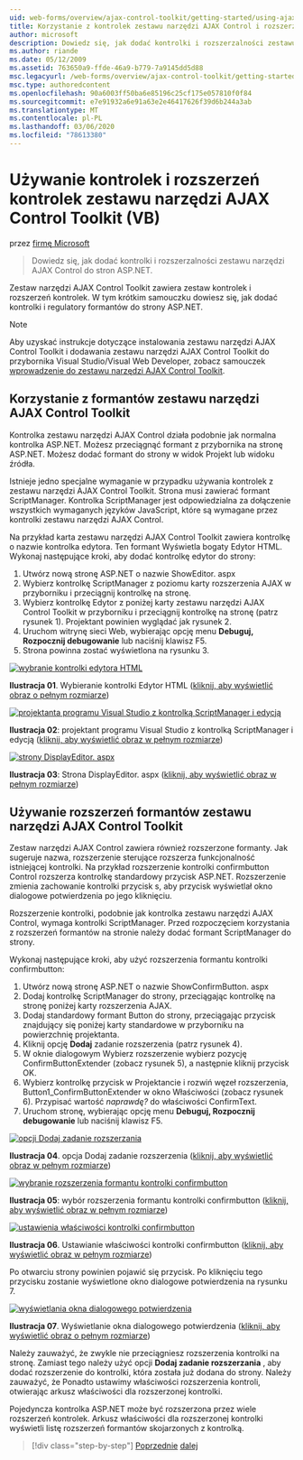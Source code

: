 ```yaml
---
uid: web-forms/overview/ajax-control-toolkit/getting-started/using-ajax-control-toolkit-controls-and-control-extenders-vb
title: Korzystanie z kontrolek zestawu narzędzi AJAX Control i rozszerzeń formantów (VB) | Microsoft Docs
author: microsoft
description: Dowiedz się, jak dodać kontrolki i rozszerzalności zestawu narzędzi AJAX Control do stron ASP.NET.
ms.author: riande
ms.date: 05/12/2009
ms.assetid: 763650a9-ffde-46a9-b779-7a9145dd5d88
msc.legacyurl: /web-forms/overview/ajax-control-toolkit/getting-started/using-ajax-control-toolkit-controls-and-control-extenders-vb
msc.type: authoredcontent
ms.openlocfilehash: 90a6003ff50ba6e85196c25cf175e057810f0f84
ms.sourcegitcommit: e7e91932a6e91a63e2e46417626f39d6b244a3ab
ms.translationtype: MT
ms.contentlocale: pl-PL
ms.lasthandoff: 03/06/2020
ms.locfileid: "78613380"
---
```

# <a name="using-ajax-control-toolkit-controls-and-control-extenders-vb"></a>Używanie kontrolek i rozszerzeń kontrolek zestawu narzędzi AJAX Control Toolkit (VB)

przez [firmę Microsoft](https://github.com/microsoft)

> Dowiedz się, jak dodać kontrolki i rozszerzalności zestawu narzędzi AJAX Control do stron ASP.NET.

Zestaw narzędzi AJAX Control Toolkit zawiera zestaw kontrolek i rozszerzeń kontrolek. W tym krótkim samouczku dowiesz się, jak dodać kontrolki i regulatory formantów do strony ASP.NET.

> [!NOTE] 
> 
> Aby uzyskać instrukcje dotyczące instalowania zestawu narzędzi AJAX Control Toolkit i dodawania zestawu narzędzi AJAX Control Toolkit do przybornika Visual Studio/Visual Web Developer, zobacz samouczek [wprowadzenie do zestawu narzędzi AJAX Control Toolkit](get-started-with-the-ajax-control-toolkit-vb.md).

## <a name="using-ajax-control-toolkit-controls"></a>Korzystanie z formantów zestawu narzędzi AJAX Control Toolkit

Kontrolka zestawu narzędzi AJAX Control działa podobnie jak normalna kontrolka ASP.NET. Możesz przeciągnąć formant z przybornika na stronę ASP.NET. Możesz dodać formant do strony w widok Projekt lub widoku źródła.

Istnieje jedno specjalne wymaganie w przypadku używania kontrolek z zestawu narzędzi AJAX Control Toolkit. Strona musi zawierać formant ScriptManager. Kontrolka ScriptManager jest odpowiedzialna za dołączenie wszystkich wymaganych języków JavaScript, które są wymagane przez kontrolki zestawu narzędzi AJAX Control.

Na przykład karta zestawu narzędzi AJAX Control Toolkit zawiera kontrolkę o nazwie kontrolka edytora. Ten formant Wyświetla bogaty Edytor HTML. Wykonaj następujące kroki, aby dodać kontrolkę edytor do strony:

1. Utwórz nową stronę ASP.NET o nazwie ShowEditor. aspx
2. Wybierz kontrolkę ScriptManager z poziomu karty rozszerzenia AJAX w przyborniku i przeciągnij kontrolkę na stronę.
3. Wybierz kontrolkę Edytor z poniżej karty zestawu narzędzi AJAX Control Toolkit w przyborniku i przeciągnij kontrolkę na stronę (patrz rysunek 1). Projektant powinien wyglądać jak rysunek 2.
4. Uruchom witrynę sieci Web, wybierając opcję menu **Debuguj, Rozpocznij debugowanie** lub naciśnij klawisz F5.
5. Strona powinna zostać wyświetlona na rysunku 3.

[![wybranie kontrolki edytora HTML](using-ajax-control-toolkit-controls-and-control-extenders-vb/_static/image1.jpg)](using-ajax-control-toolkit-controls-and-control-extenders-vb/_static/image1.png)

**Ilustracja 01**. Wybieranie kontrolki Edytor HTML ([kliknij, aby wyświetlić obraz o pełnym rozmiarze](using-ajax-control-toolkit-controls-and-control-extenders-vb/_static/image2.png))

[![projektanta programu Visual Studio z kontrolką ScriptManager i edycją](using-ajax-control-toolkit-controls-and-control-extenders-vb/_static/image2.jpg)](using-ajax-control-toolkit-controls-and-control-extenders-vb/_static/image3.png)

**Ilustracja 02**: projektant programu Visual Studio z kontrolką ScriptManager i edycją ([kliknij, aby wyświetlić obraz w pełnym rozmiarze](using-ajax-control-toolkit-controls-and-control-extenders-vb/_static/image4.png))

[![strony DisplayEditor. aspx](using-ajax-control-toolkit-controls-and-control-extenders-vb/_static/image3.jpg)](using-ajax-control-toolkit-controls-and-control-extenders-vb/_static/image5.png)

**Ilustracja 03**: Strona DisplayEditor. aspx ([kliknij, aby wyświetlić obraz w pełnym rozmiarze](using-ajax-control-toolkit-controls-and-control-extenders-vb/_static/image6.png))

## <a name="using-ajax-control-toolkit-control-extenders"></a>Używanie rozszerzeń formantów zestawu narzędzi AJAX Control Toolkit

Zestaw narzędzi AJAX Control zawiera również rozszerzone formanty. Jak sugeruje nazwa, rozszerzenie sterujące rozszerza funkcjonalność istniejącej kontrolki. Na przykład rozszerzenie kontrolki confirmbutton Control rozszerza kontrolkę standardowy przycisk ASP.NET. Rozszerzenie zmienia zachowanie kontrolki przycisk s, aby przycisk wyświetlał okno dialogowe potwierdzenia po jego kliknięciu.

Rozszerzenie kontrolki, podobnie jak kontrolka zestawu narzędzi AJAX Control, wymaga kontrolki ScriptManager. Przed rozpoczęciem korzystania z rozszerzeń formantów na stronie należy dodać formant ScriptManager do strony.

Wykonaj następujące kroki, aby użyć rozszerzenia formantu kontrolki confirmbutton:

1. Utwórz nową stronę ASP.NET o nazwie ShowConfirmButton. aspx
2. Dodaj kontrolkę ScriptManager do strony, przeciągając kontrolkę na stronę poniżej karty rozszerzenia AJAX.
3. Dodaj standardowy formant Button do strony, przeciągając przycisk znajdujący się poniżej karty standardowe w przyborniku na powierzchnię projektanta.
4. Kliknij opcję **Dodaj** zadanie rozszerzenia (patrz rysunek 4).
5. W oknie dialogowym Wybierz rozszerzenie wybierz pozycję ConfirmButtonExtender (zobacz rysunek 5), a następnie kliknij przycisk OK.
6. Wybierz kontrolkę przycisk w Projektancie i rozwiń węzeł rozszerzenia, Button1\_ConfirmButtonExtender w okno Właściwości (zobacz rysunek 6). Przypisać wartość *naprawdę?* do właściwości ConfirmText.
7. Uruchom stronę, wybierając opcję menu **Debuguj, Rozpocznij debugowanie** lub naciśnij klawisz F5.

[![opcji Dodaj zadanie rozszerzania](using-ajax-control-toolkit-controls-and-control-extenders-vb/_static/image4.jpg)](using-ajax-control-toolkit-controls-and-control-extenders-vb/_static/image7.png)

**Ilustracja 04**. opcja Dodaj zadanie rozszerzenia ([kliknij, aby wyświetlić obraz w pełnym rozmiarze](using-ajax-control-toolkit-controls-and-control-extenders-vb/_static/image8.png))

[![wybranie rozszerzenia formantu kontrolki confirmbutton](using-ajax-control-toolkit-controls-and-control-extenders-vb/_static/image5.jpg)](using-ajax-control-toolkit-controls-and-control-extenders-vb/_static/image9.png)

**Ilustracja 05**: wybór rozszerzenia formantu kontrolki confirmbutton ([kliknij, aby wyświetlić obraz w pełnym rozmiarze](using-ajax-control-toolkit-controls-and-control-extenders-vb/_static/image10.png))

[![ustawienia właściwości kontrolki confirmbutton](using-ajax-control-toolkit-controls-and-control-extenders-vb/_static/image6.jpg)](using-ajax-control-toolkit-controls-and-control-extenders-vb/_static/image11.png)

**Ilustracja 06**. Ustawianie właściwości kontrolki confirmbutton ([kliknij, aby wyświetlić obraz w pełnym rozmiarze](using-ajax-control-toolkit-controls-and-control-extenders-vb/_static/image12.png))

Po otwarciu strony powinien pojawić się przycisk. Po kliknięciu tego przycisku zostanie wyświetlone okno dialogowe potwierdzenia na rysunku 7.

[![wyświetlania okna dialogowego potwierdzenia](using-ajax-control-toolkit-controls-and-control-extenders-vb/_static/image7.jpg)](using-ajax-control-toolkit-controls-and-control-extenders-vb/_static/image13.png)

**Ilustracja 07**. Wyświetlanie okna dialogowego potwierdzenia ([kliknij, aby wyświetlić obraz o pełnym rozmiarze](using-ajax-control-toolkit-controls-and-control-extenders-vb/_static/image14.png))

Należy zauważyć, że zwykle nie przeciągniesz rozszerzenia kontrolki na stronę. Zamiast tego należy użyć opcji **Dodaj zadanie rozszerzania** , aby dodać rozszerzenie do kontrolki, która została już dodana do strony. Należy zauważyć, że Ponadto ustawimy właściwości rozszerzenia kontroli, otwierając arkusz właściwości dla rozszerzonej kontrolki.

Pojedyncza kontrolka ASP.NET może być rozszerzona przez wiele rozszerzeń kontrolek. Arkusz właściwości dla rozszerzonej kontrolki wyświetli listę rozszerzeń formantów skojarzonych z kontrolką.

> [!div class="step-by-step"]
> [Poprzednie](get-started-with-the-ajax-control-toolkit-vb.md)
> [dalej](creating-a-custom-ajax-control-toolkit-control-extender-vb.md)
